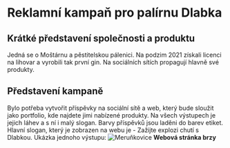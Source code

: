 
# Reklamní kampaň pro palírnu Dlabka
## Krátké představení společnosti a produktu
Jedná se o Moštárnu a pěstitelskou pálenici. Na podzim 2021 získali licenci na lihovar a vyrobili tak první gin.
Na sociálních sítích propagují hlavně své produkty.
## Představení kampaně
Bylo potřeba vytvořit příspěvky na sociální sítě a web, který bude sloužit jako portfolio, kde najdete jimi nabízené produkty. Na všech výstupech je jejich láhev a s ní i malý slogan.
Barvy příspěvků jsou laděni do barev etiket. Hlavní slogan, který je zobrazen na webu je - Zažijte explozi chutí s Dlabkou.
Ukázka jednoho výstupu:
![Meruňkovice](/Výstupy/Apricot-grafika.jpg)
**Webová stránka brzy**
